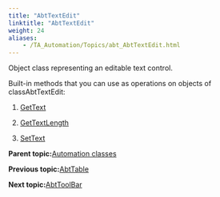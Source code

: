 ```yaml
--- 
title: "AbtTextEdit"
linktitle: "AbtTextEdit"
weight: 24
aliases: 
    - /TA_Automation/Topics/abt_AbtTextEdit.html
---
```


Object class representing an editable text control.

Built-in methods that you can use as operations on objects of classAbtTextEdit:

1.  [GetText](/TA_Automation/Topics/abt_GetText_14.html)  

2.  [GetTextLength](/TA_Automation/Topics/abt_GetTextLength_14.html)  

3.  [SetText](/TA_Automation/Topics/abt_SetText_14.html)  


**Parent topic:**[Automation classes](/TA_Automation/Topics/abt_methods_abt.html)

**Previous topic:**[AbtTable](/TA_Automation/Topics/abt_AbtTable.html)

**Next topic:**[AbtToolBar](/TA_Automation/Topics/abt_AbtToolBar.html)

